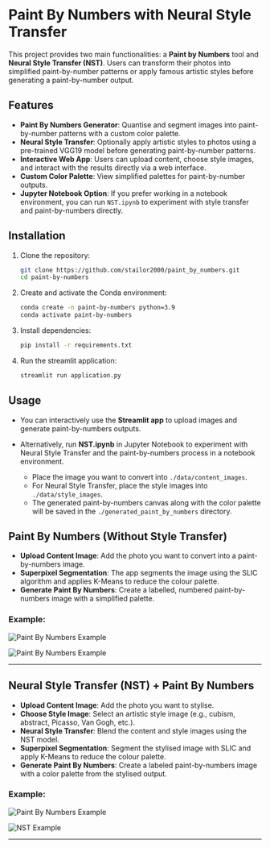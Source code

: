 # Paint By Numbers with Neural Style Transfer


This project provides two main functionalities: a **Paint by Numbers** tool and **Neural Style Transfer (NST)**. Users can transform their photos into simplified paint-by-number patterns or apply famous artistic styles before generating a paint-by-number output.

## Features
- **Paint By Numbers Generator**: Quantise and segment images into paint-by-number patterns with a custom color palette.
- **Neural Style Transfer**: Optionally apply artistic styles to photos using a pre-trained VGG19 model before generating paint-by-number patterns.
- **Interactive Web App**: Users can upload content, choose style images, and interact with the results directly via a web interface.
- **Custom Color Palette**: View simplified palettes for paint-by-number outputs.
- **Jupyter Notebook Option**: If you prefer working in a notebook environment, you can run `NST.ipynb` to experiment with style transfer and paint-by-numbers directly.


## Installation

1. Clone the repository:
   ```bash
   git clone https://github.com/stailor2000/paint_by_numbers.git
   cd paint-by-numbers
2. Create and activate the Conda environment:
    ```bash
    conda create -n paint-by-numbers python=3.9
    conda activate paint-by-numbers
3. Install dependencies:
    ```bash
    pip install -r requirements.txt
4. Run the streamlit application:
    ```bash
    streamlit run application.py
## Usage

- You can interactively use the **Streamlit app** to upload images and generate paint-by-numbers outputs.
  
- Alternatively, run **NST.ipynb** in Jupyter Notebook to experiment with Neural Style Transfer and the paint-by-numbers process in a notebook environment.

  - Place the image you want to convert into `./data/content_images`.
  - For Neural Style Transfer, place the style images into `./data/style_images`.
  - The generated paint-by-numbers canvas along with the color palette will be saved in the `./generated_paint_by_numbers` directory.
## Paint By Numbers (Without Style Transfer)
- **Upload Content Image**: Add the photo you want to convert into a paint-by-numbers image.
- **Superpixel Segmentation**: The app segments the image using the SLIC algorithm and applies K-Means to reduce the colour palette.
- **Generate Paint By Numbers**: Create a labelled, numbered paint-by-numbers image with a simplified palette.

### Example:
![Paint By Numbers Example](./readme_images/fruit_tree.png)

![Paint By Numbers Example](./readme_images/butterfly.png)


---

## Neural Style Transfer (NST) + Paint By Numbers
- **Upload Content Image**: Add the photo you want to stylise.
- **Choose Style Image**: Select an artistic style image (e.g., cubism, abstract, Picasso, Van Gogh, etc.).
- **Neural Style Transfer**: Blend the content and style images using the NST model.
- **Superpixel Segmentation**: Segment the stylised image with SLIC and apply K-Means to reduce the colour palette.
- **Generate Paint By Numbers**: Create a labeled paint-by-numbers image with a color palette from the stylised output.

### Example:
![Paint By Numbers Example](./readme_images/apple_NST.png)

![NST Example](./readme_images/butterfly_NST.png)


---



